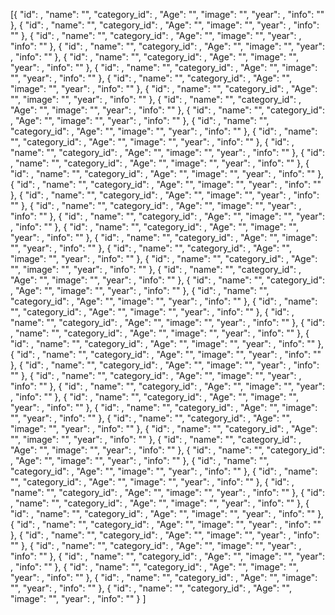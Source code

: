 [{
        "id": ,
        "name": "",
        "category_id": ,
        "Age": "",
        "image": "",
        "year": ,
        "info": ""
    },
    {
        "id": ,
        "name": "",
        "category_id": ,
        "Age": "",
        "image": "",
        "year": ,
        "info": ""
    },
    {
        "id": ,
        "name": "",
        "category_id": ,
        "Age": "",
        "image": "",
        "year": ,
        "info": ""
    },
    {
        "id": ,
        "name": "",
        "category_id": ,
        "Age": "",
        "image": "",
        "year": ,
        "info": ""
    },
    {
        "id": ,
        "name": "",
        "category_id": ,
        "Age": "",
        "image": "",
        "year": ,
        "info": ""
    },
    {
        "id": ,
        "name": "",
        "category_id": ,
        "Age": "",
        "image": "",
        "year": ,
        "info": ""
    },
    {
        "id": ,
        "name": "",
        "category_id": ,
        "Age": "",
        "image": "",
        "year": ,
        "info": ""
    },
    {
        "id": ,
        "name": "",
        "category_id": ,
        "Age": "",
        "image": "",
        "year": ,
        "info": ""
    },
    {
        "id": ,
        "name": "",
        "category_id": ,
        "Age": "",
        "image": "",
        "year": ,
        "info": ""
    },
    {
        "id": ,
        "name": "",
        "category_id": ,
        "Age": "",
        "image": "",
        "year": ,
        "info": ""
    },
    {
        "id": ,
        "name": "",
        "category_id": ,
        "Age": "",
        "image": "",
        "year": ,
        "info": ""
    },
    {
        "id": ,
        "name": "",
        "category_id": ,
        "Age": "",
        "image": "",
        "year": ,
        "info": ""
    },
    {
        "id": ,
        "name": "",
        "category_id": ,
        "Age": "",
        "image": "",
        "year": ,
        "info": ""
    },
    {
        "id": ,
        "name": "",
        "category_id": ,
        "Age": "",
        "image": "",
        "year": ,
        "info": ""
    },
    {
        "id": ,
        "name": "",
        "category_id": ,
        "Age": "",
        "image": "",
        "year": ,
        "info": ""
    },
    {
        "id": ,
        "name": "",
        "category_id": ,
        "Age": "",
        "image": "",
        "year": ,
        "info": ""
    },
    {
        "id": ,
        "name": "",
        "category_id": ,
        "Age": "",
        "image": "",
        "year": ,
        "info": ""
    },
    {
        "id": ,
        "name": "",
        "category_id": ,
        "Age": "",
        "image": "",
        "year": ,
        "info": ""
    },
    {
        "id": ,
        "name": "",
        "category_id": ,
        "Age": "",
        "image": "",
        "year": ,
        "info": ""
    },
    {
        "id": ,
        "name": "",
        "category_id": ,
        "Age": "",
        "image": "",
        "year": ,
        "info": ""
    },
    {
        "id": ,
        "name": "",
        "category_id": ,
        "Age": "",
        "image": "",
        "year": ,
        "info": ""
    },
    {
        "id": ,
        "name": "",
        "category_id": ,
        "Age": "",
        "image": "",
        "year": ,
        "info": ""
    },
    {
        "id": ,
        "name": "",
        "category_id": ,
        "Age": "",
        "image": "",
        "year": ,
        "info": ""
    },
    {
        "id": ,
        "name": "",
        "category_id": ,
        "Age": "",
        "image": "",
        "year": ,
        "info": ""
    },
    {
        "id": ,
        "name": "",
        "category_id": ,
        "Age": "",
        "image": "",
        "year": ,
        "info": ""
    },
    {
        "id": ,
        "name": "",
        "category_id": ,
        "Age": "",
        "image": "",
        "year": ,
        "info": ""
    },
    {
        "id": ,
        "name": "",
        "category_id": ,
        "Age": "",
        "image": "",
        "year": ,
        "info": ""
    },
    {
        "id": ,
        "name": "",
        "category_id": ,
        "Age": "",
        "image": "",
        "year": ,
        "info": ""
    },
    {
        "id": ,
        "name": "",
        "category_id": ,
        "Age": "",
        "image": "",
        "year": ,
        "info": ""
    },
    {
        "id": ,
        "name": "",
        "category_id": ,
        "Age": "",
        "image": "",
        "year": ,
        "info": ""
    },
    {
        "id": ,
        "name": "",
        "category_id": ,
        "Age": "",
        "image": "",
        "year": ,
        "info": ""
    },
    {
        "id": ,
        "name": "",
        "category_id": ,
        "Age": "",
        "image": "",
        "year": ,
        "info": ""
    },
    {
        "id": ,
        "name": "",
        "category_id": ,
        "Age": "",
        "image": "",
        "year": ,
        "info": ""
    },
    {
        "id": ,
        "name": "",
        "category_id": ,
        "Age": "",
        "image": "",
        "year": ,
        "info": ""
    },
    {
        "id": ,
        "name": "",
        "category_id": ,
        "Age": "",
        "image": "",
        "year": ,
        "info": ""
    },
    {
        "id": ,
        "name": "",
        "category_id": ,
        "Age": "",
        "image": "",
        "year": ,
        "info": ""
    },
    {
        "id": ,
        "name": "",
        "category_id": ,
        "Age": "",
        "image": "",
        "year": ,
        "info": ""
    },
    {
        "id": ,
        "name": "",
        "category_id": ,
        "Age": "",
        "image": "",
        "year": ,
        "info": ""
    },
    {
        "id": ,
        "name": "",
        "category_id": ,
        "Age": "",
        "image": "",
        "year": ,
        "info": ""
    },
    {
        "id": ,
        "name": "",
        "category_id": ,
        "Age": "",
        "image": "",
        "year": ,
        "info": ""
    },
    {
        "id": ,
        "name": "",
        "category_id": ,
        "Age": "",
        "image": "",
        "year": ,
        "info": ""
    },
    {
        "id": ,
        "name": "",
        "category_id": ,
        "Age": "",
        "image": "",
        "year": ,
        "info": ""
    },
    {
        "id": ,
        "name": "",
        "category_id": ,
        "Age": "",
        "image": "",
        "year": ,
        "info": ""
    },
    {
        "id": ,
        "name": "",
        "category_id": ,
        "Age": "",
        "image": "",
        "year": ,
        "info": ""
    },
    {
        "id": ,
        "name": "",
        "category_id": ,
        "Age": "",
        "image": "",
        "year": ,
        "info": ""
    },
    {
        "id": ,
        "name": "",
        "category_id": ,
        "Age": "",
        "image": "",
        "year": ,
        "info": ""
    },
    {
        "id": ,
        "name": "",
        "category_id": ,
        "Age": "",
        "image": "",
        "year": ,
        "info": ""
    },
    {
        "id": ,
        "name": "",
        "category_id": ,
        "Age": "",
        "image": "",
        "year": ,
        "info": ""
    },
    {
        "id": ,
        "name": "",
        "category_id": ,
        "Age": "",
        "image": "",
        "year": ,
        "info": ""
    },
    {
        "id": ,
        "name": "",
        "category_id": ,
        "Age": "",
        "image": "",
        "year": ,
        "info": ""
    },
    {
        "id": ,
        "name": "",
        "category_id": ,
        "Age": "",
        "image": "",
        "year": ,
        "info": ""
    },
    {
        "id": ,
        "name": "",
        "category_id": ,
        "Age": "",
        "image": "",
        "year": ,
        "info": ""
    }
]
